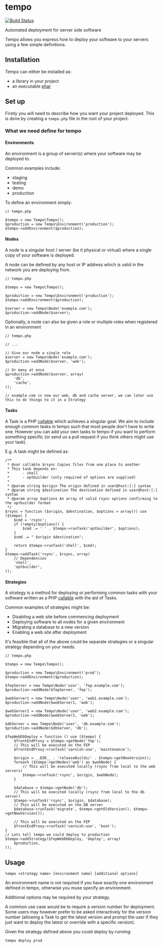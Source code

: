 # tempo

[![Build Status](https://travis-ci.org/kralos/tempo.svg?branch=master)](https://travis-ci.org/kralos/tempo)

Automated deployment for server side software

Tempo allows you express how to deploy your software to your servers using a few simple definitions.


## Installation

Tempo can either be installed as:

*   a library in your project
*   an executable [phar](http://www.php.net/manual/en/intro.phar.php)


## Set up

Firstly you will need to describe how you want your project deployed.  This is done by creating a `tempo.php` file in the root of your project.


### What we need define for tempo

#### Environments

An environment is a group of server(s) where your software may be deployed to.

Common examples include:

*   staging
*   testing
*   demo
*   production

To define an environment simply:

    // tempo.php

    $tempo = new Tempo\Tempo();
    $production = new Tempo\Environment('production');
    $tempo->addEnvironment($production);


#### Nodes

A node is a singular host / server (be it physical or virtual) where a single copy of your software is deployed.

A node can be defined by any host or IP address which is valid in the network you are deploying from.

    // tempo.php

    $tempo = new Tempo\Tempo();

    $production = new Tempo\Environment('production');
    $tempo->addEnvironment($production);

    $server = new Tempo\Node('example.com');
    $production->addNode($server);


Optionally, a node can also be given a role or multiple roles when registered in an environment

    // tempo.php

    // ...

    // Give our node a single role
    $server = new Tempo\Node('example.com');
    $production->addNode($server, 'web');

    // Or many at once
    $production->addNode($server, array(
        'db',
        'cache',
    ));

    // example.com is now our web, db and cache server, we can later use this to do things to it in a Strategy


#### Tasks

A Task is a PHP [callable](http://www.php.net/manual/en/language.types.callable.php) which achieves a singular goal.  We aim to include enough common tasks in tempo such that most people don't have to write one. However you can add your own tasks to tempo if you want to perform something specific (or send us a pull request if you think others might use your task).

E.g. A task might be defined as:

    /**
     * @var callable $rsync Copies files from one place to another
     * This task depends on:
     *      - shell
     *      - optbuilder (only required of options are supplied)
     *
     * @param string $origin The origin defined in user@host:[:] syntax
     * @param string $destination The destination defined in user@host:[:] syntax
     * @param array $options An array of valid rsync options confirming to the optbuilder format
     */
    $rsync = function ($origin, $destination, $options = array()) use ($tempo) {
        $cmd = 'rsync';
        if (!empty($options)) {
            $cmd .= ' ' . $tempo->runTask('optbuilder', $options);
        }
        $cmd .= " $origin $destination";

        return $tempo->runTask('shell', $cmd);
    }
    $tempo->addTask('rsync', $rsync, array(
        // Dependencies
        'shell',
        'optbuilder',
    ));


#### Strategies

A strategy is a method for deploying or performing common tasks with your software written as a PHP [callable](http://www.php.net/manual/en/language.types.callable.php) with the aid of Tasks.

Common examples of strategies might be:

*   Disabling a web site before commencing deployment
*   Deploying software to all nodes for a given environment
*   Migrating a database to a new version
*   Enabling a web site after deployment

It's feasible that all of the above could be separate strategies or a singular strategy depending on your needs.

    // tempo.php

    $tempo = new Tempo\Tempo();

    $production = new Tempo\Environment('prod');
    $tempo->addEnvironment($production);

    $fepServer = new Tempo\Node('user', 'fep.example.com');
    $production->addNode($fepServer, 'fep');

    $webServer1 = new Tempo\Node('user', 'web1.example.com');
    $production->addNode($webServer1, 'web');

    $webServer2 = new Tempo\Node('user', 'web2.example.com');
    $production->addNode($webServer2, 'web');

    $dbServer = new Tempo\Node('user', 'db.example.com');
    $production->addNode($dbServer, 'db');

    $fepWebDbDeploy = function () use ($tempo) {
        $frontEndProxy = $tempo->getNode('fep');
        // This will be executed on the FEP
        $frontEndProxy->runTask('varnish-use', 'maintenance');

        $origin = __DIR__ . 'releaseBuilds/' . $tempo->getNewVersion();
        foreach ($tempo->getNodes('web') as $webNode) {
            // This will be executed locally (rsync from local to the web servers)
            $tempo->runTask('rsync', $origin, $webNode);
        }

        $database = $tempo->getNode('db');
        // This will be executed locally (rsync from local to the db server)
        $tempo->runTask('rsync', $origin, $database);
        // This will be executed on the DB server
        $database->runTask('migrate', $tempo->getOldVersion(), $tempo->getNewVersion());

        // This will be executed on the FEP
        $frontEndProxy->runTask('varnish-use', 'boot');
    }
    // Lets tell tempo we could deploy to production
    $tempo->addStrategy($fepWebDbDeploy, 'deploy', array(
        $production,
    ));


## Usage


    tempo <strategy name> [environment name] [additional options]

An environment name is not required if you have exactly one environment defined in tempo, otherwise you muse specify an environment.

Additional options may be required by your strategy.

A common use case would be to require a version number for deployment.  Some users may however prefer to be asked interactively for the version number (allowing a Task to get the latest version and prompt the user if they just want to deploy the latest or override with a specific version).

Given the strategy defined above you could deploy by running:

    tempo deploy prod
